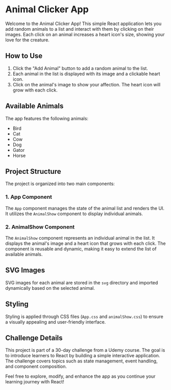 # Animal Clicker App

Welcome to the Animal Clicker App! This simple React application lets you add random animals to a list and interact with them by clicking on their images. Each click on an animal increases a heart icon's size, showing your love for the creature.

## How to Use

1. Click the "Add Animal" button to add a random animal to the list.
2. Each animal in the list is displayed with its image and a clickable heart icon.
3. Click on the animal's image to show your affection. The heart icon will grow with each click.

## Available Animals

The app features the following animals:
- Bird
- Cat
- Cow
- Dog
- Gator
- Horse

## Project Structure

The project is organized into two main components:

### 1. App Component

The `App` component manages the state of the animal list and renders the UI. It utilizes the `AnimalShow` component to display individual animals.

### 2. AnimalShow Component

The `AnimalShow` component represents an individual animal in the list. It displays the animal's image and a heart icon that grows with each click. The component is reusable and dynamic, making it easy to extend the list of available animals.

## SVG Images

SVG images for each animal are stored in the `svg` directory and imported dynamically based on the selected animal.

## Styling

Styling is applied through CSS files (`App.css` and `animalShow.css`) to ensure a visually appealing and user-friendly interface.

## Challenge Details

This project is part of a 30-day challenge from a Udemy course. The goal is to introduce learners to React by building a simple interactive application. The challenge covers topics such as state management, event handling, and component composition.

Feel free to explore, modify, and enhance the app as you continue your learning journey with React!
